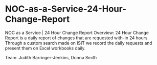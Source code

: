 # NOC-as-a-Service-24-Hour-Change-Report
NOC as a Service | 24 Hour Change Report
Overview: 24 Hour Change Report is a daily report of changes that are requested with-in 24 hours. Through a custom search made on ISIT we record the daily requests and present them on Excel workbooks daily. 

Team: Judith Barringer-Jenkins, Donna Smith
